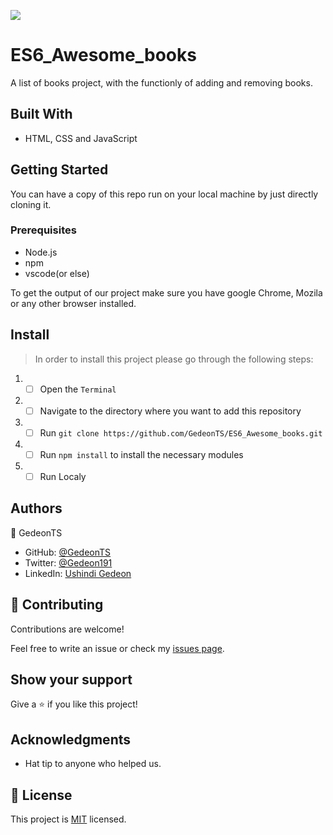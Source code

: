 ![](https://img.shields.io/badge/Microverse-blueviolet)
# ES6_Awesome_books

A list of books project, with the functionly of adding and removing books. 

## Built With

- HTML, CSS and JavaScript


## Getting Started

You can have a copy of this repo run on your local machine by just directly cloning it.

### Prerequisites

- Node.js
- npm
- vscode(or else)

To get the output of our project make sure you have google Chrome, Mozila or any other browser installed.

## Install 

> In order to install this project please go through the following steps:

1. - [ ] Open the `Terminal`
2. - [ ] Navigate to the directory where you want to add this repository
3. - [ ] Run `git clone https://github.com/GedeonTS/ES6_Awesome_books.git`
4. - [ ] Run `npm install` to install the necessary modules
5. - [ ] Run Localy

## Authors

👤 GedeonTS

- GitHub: [@GedeonTS](https://github.com/GedeonTS)
- Twitter: [@Gedeon191](https://twitter.com/Gedeon191)
- LinkedIn: [Ushindi Gedeon](https://linkedin.com/in/ushindi-gedeon-73032a228)

## 🤝 Contributing

Contributions are welcome!

Feel free to write an issue or check my [issues page](../../issues/).


## Show your support

Give a ⭐️ if you like this project!

## Acknowledgments

- Hat tip to anyone who helped us.

## 📝 License

This project is [MIT](./MIT.md) licensed.
